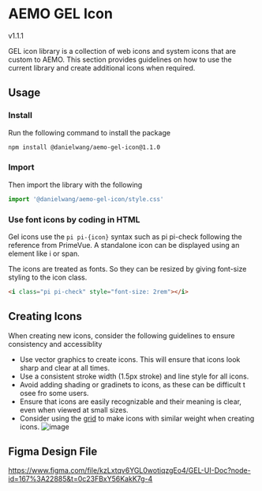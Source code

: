 # AEMO GEL Icon
v1.1.1

GEL icon library is a collection of web icons and system icons that are custom to AEMO. This section provides guidelines on how to use the current library and create additional icons when required.

## Usage
### Install
Run the following command to install the package

```bash
npm install @danielwang/aemo-gel-icon@1.1.0
```

### Import 

Then import the library with the following
```js
import '@danielwang/aemo-gel-icon/style.css'
```

### Use font icons by coding in HTML

Gel icons use the `pi pi-{icon}` syntax such as pi pi-check following the reference from PrimeVue. A standalone icon can be displayed using an element like i or span.

The icons are treated as fonts. So they can be resized by giving font-size styling to the icon class.

```html
<i class="pi pi-check" style="font-size: 2rem"></i>
```

## Creating Icons

When creating new icons, consider the following guidelines to ensure consistency and accessiblity
* Use vector graphics to create icons. This will ensure that icons look sharp and clear at all times.
* Use a consistent stroke width (1.5px stroke) and line style for all icons.
* Avoid adding shading or gradinets to icons, as these can be difficult t osee fro some users.
* Ensure that icons are easily recognizable and their meaning is clear, even when viewed at small sizes.
* Consider using the [grid](https://m3.material.io/styles/icons/designing-icons#6e78ff9d-bf70-4b1d-8eab-c2058438e565) to make icons with similar weight when creating icons.
![image](https://lh3.googleusercontent.com/zYEU6tbcRdmpAzAypRZsj8z6tMpgWp0VMgGWJKL75ep5d9nB11-7vmMGJhUtuAaQiZqKVNyCPrQ8QTblK_iLeO0f3xRg0sl6cEG-WQCQdvBH=s0)

## Figma Design File 

https://www.figma.com/file/kzLxtqv6YGL0wotiqzgEo4/GEL-UI-Doc?node-id=167%3A22885&t=0c23FBxY56KakK7g-4
